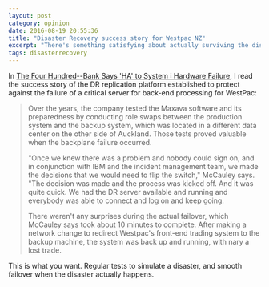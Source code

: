 ```yaml
---
layout: post
category: opinion
date: 2016-08-19 20:55:36
title: "Disaster Recovery success story for Westpac NZ"
excerpt: "There's something satisfying about actually surviving the disaster you prepared for"
tags: disasterrecovery
---
```


In [The Four Hundred--Bank Says 'HA' to System i Hardware Failure](http://www.itjungle.com/tfh/tfh081716-story03.html), I read the success story of the DR replication platform established to protect against the failure of a critical server for back-end processing for WestPac:

> Over the years, the company tested the Maxava software and its preparedness by conducting role swaps between the production system and the backup system, which was located in a different data center on the other side of Auckland. Those tests proved valuable when the backplane failure occurred.
> 
> "Once we knew there was a problem and nobody could sign on, and in conjunction with IBM and the incident management team, we made the decisions that we would need to flip the switch," McCauley says. "The decision was made and the process was kicked off. And it was quite quick. We had the DR server available and running and everybody was able to connect and log on and keep going.
> 
> There weren't any surprises during the actual failover, which McCauley says took about 10 minutes to complete. After making a network change to redirect Westpac's front-end trading system to the backup machine, the system was back up and running, with nary a lost trade.

This is what you want. Regular tests to simulate a disaster, and smooth failover when the disaster actually happens.
​